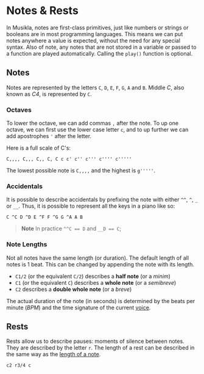 # Notes & Rests
In Musikla, notes are first-class primitives, just like numbers or strings or booleans are in most programming languages. This means we can put notes anywhere a value is expected, without the need for any special syntax. Also of note, any notes that are not stored in a variable or passed to a function are played automatically. Calling the `play()` function is optional.

## Notes
Notes are represented by the letters `C`, `D`, `E`, `F`, `G`, `A` and `B`. Middle *C*, also known as *C4*, is represented by `C`.

### Octaves
To lower the octave, we can add commas `,` after the note. To up one octave, we can first use the lower case letter `c`, and to up further we can add apostrophes `'` after the letter.

Here is a full scale of C's:
```musikla
C,,,, C,,, C,, C, C c c' c'' c''' c'''' c'''''
```

The lowest possible note is `C,,,,` and the highest is `g'''''`.

### Accidentals
It is possible to describe accidentals by prefixing the note with either `^^`, `^`, `_` or `__`. Thus, it is possible to represent all the keys in a piano like so:
```musikla
C ^C D ^D E ^F F ^G G ^A A B
```

> **Note** In practice `^^C == D` and `__D == C`;

### Note Lengths
Not all notes have the same length (or duration). The default length of all notes is 1 beat. This can be changed by appending the note with its length.

  - `C1/2` (or the equivalent `C/2`) describes a **half note** (or a *minim*)
  - `C1` (or the equivalent `C`) describes a **whole note** (or a *semibreve*)
  - `C2` describes a **double whole note** (or a *breve*)

The actual duration of the note (in seconds) is determined by the beats per minute (*BPM*) and the time signature of the current [voice](voices.md).

## Rests
Rests allow us to describe pauses: moments of silence between notes. They are described by the letter `r`. The length of a rest can be described in the same way as the  [length of a note](#note-lengths).
```musikla
c2 r3/4 c
```
